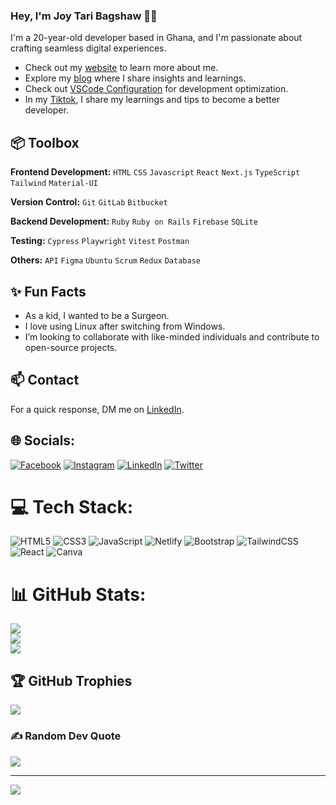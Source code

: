 ### Hey, I'm Joy Tari Bagshaw 👋🏽  

I'm a 20-year-old developer based in Ghana, and I'm passionate about crafting seamless digital experiences. 

- Check out my [website](https://joytaribagshaw.github.io/My-Portfolio/) to learn more about me.
- Explore my [blog](https://thejoyoftech.hashnode.dev/) where I share insights and learnings.
- Check out [VSCode Configuration](https://github.com/JoyTaribagshaw/vscode-settings) for development optimization.
- In my [Tiktok](https://tiktok.com/@code.with.joy), I share my learnings and tips to become a better developer. 
 
## 📦 Toolbox

**Frontend Development:** `HTML` `CSS` `Javascript` `React` `Next.js` `TypeScript` `Tailwind` `Material-UI` 
 
**Version Control:** `Git` `GitLab` `Bitbucket`

**Backend Development:** `Ruby` `Ruby on Rails` `Firebase` `SQLite`

**Testing:** `Cypress` `Playwright` `Vitest` `Postman` 

**Others:** `API` `Figma` `Ubuntu` `Scrum` `Redux` `Database`
 
## ✨ Fun Facts 

- As a kid, I wanted to be a Surgeon.
- I love using Linux after switching from Windows.
- I’m looking to collaborate with like-minded individuals and contribute to open-source projects.

## 📫 Contact

 For a quick response, DM me on [LinkedIn](https://www.linkedin.com/in/joytaribagshaw/). 


## 🌐 Socials:
[![Facebook](https://img.shields.io/badge/Facebook-%231877F2.svg?logo=Facebook&logoColor=white)](https://facebook.com/JoyTariB) [![Instagram](https://img.shields.io/badge/Instagram-%23E4405F.svg?logo=Instagram&logoColor=white)](https://instagram.com/iamjoytari) [![LinkedIn](https://img.shields.io/badge/LinkedIn-%230077B5.svg?logo=linkedin&logoColor=white)](https://linkedin.com/in/joytaribagshaw) [![Twitter](https://img.shields.io/badge/Twitter-%231DA1F2.svg?logo=Twitter&logoColor=white)](https://twitter.com/JoyTariBagshaw) 

# 💻 Tech Stack:
![HTML5](https://img.shields.io/badge/html5-%23E34F26.svg?style=for-the-badge&logo=html5&logoColor=white) ![CSS3](https://img.shields.io/badge/css3-%231572B6.svg?style=for-the-badge&logo=css3&logoColor=white) ![JavaScript](https://img.shields.io/badge/javascript-%23323330.svg?style=for-the-badge&logo=javascript&logoColor=%23F7DF1E) ![Netlify](https://img.shields.io/badge/netlify-%23000000.svg?style=for-the-badge&logo=netlify&logoColor=#00C7B7) ![Bootstrap](https://img.shields.io/badge/bootstrap-%23563D7C.svg?style=for-the-badge&logo=bootstrap&logoColor=white) ![TailwindCSS](https://img.shields.io/badge/tailwindcss-%2338B2AC.svg?style=for-the-badge&logo=tailwind-css&logoColor=white) ![React](https://img.shields.io/badge/react-%2320232a.svg?style=for-the-badge&logo=react&logoColor=%2361DAFB) ![Canva](https://img.shields.io/badge/Canva-%2300C4CC.svg?style=for-the-badge&logo=Canva&logoColor=white)
# 📊 GitHub Stats:
![](https://github-readme-stats.vercel.app/api?username=JoyTaribagshaw&theme=dark&hide_border=false&include_all_commits=false&count_private=false)<br/>
![](https://github-readme-streak-stats.herokuapp.com/?user=JoyTaribagshaw&theme=dark&hide_border=false)<br/>
![](https://github-readme-stats.vercel.app/api/top-langs/?username=JoyTaribagshaw&theme=dark&hide_border=false&include_all_commits=false&count_private=false&layout=compact)

## 🏆 GitHub Trophies
![](https://github-profile-trophy.vercel.app/?username=JoyTaribagshaw&theme=radical&no-frame=false&no-bg=true&margin-w=4)

### ✍️ Random Dev Quote
![](https://quotes-github-readme.vercel.app/api?type=horizontal&theme=radical)

---
[![](https://visitcount.itsvg.in/api?id=JoyTaribagshaw&icon=0&color=0)](https://visitcount.itsvg.in)

<!-- Proudly created with GPRM ( https://gprm.itsvg.in ) -->
